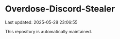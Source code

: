 # Overdose-Discord-Stealer

Last updated: 2025-05-28 23:06:55

This repository is automatically maintained.
